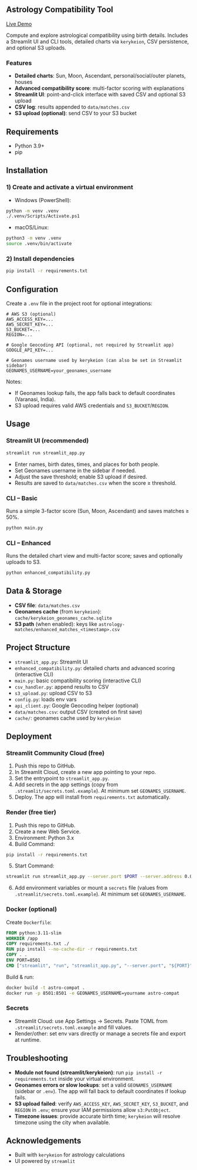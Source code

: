 ## Astrology Compatibility Tool

[Live Demo](https://astrologycompatibilitytool.streamlit.app/)

Compute and explore astrological compatibility using birth details. Includes a Streamlit UI and CLI tools, detailed charts via `kerykeion`, CSV persistence, and optional S3 uploads.

### Features
- **Detailed charts**: Sun, Moon, Ascendant, personal/social/outer planets, houses
- **Advanced compatibility score**: multi-factor scoring with explanations
- **Streamlit UI**: point-and-click interface with saved CSV and optional S3 upload
- **CSV log**: results appended to `data/matches.csv`
- **S3 upload (optional)**: send CSV to your S3 bucket

## Requirements
- Python 3.9+
- pip

## Installation

### 1) Create and activate a virtual environment
- Windows (PowerShell):
```bash
python -m venv .venv
./.venv/Scripts/Activate.ps1
```
- macOS/Linux:
```bash
python3 -m venv .venv
source .venv/bin/activate
```

### 2) Install dependencies
```bash
pip install -r requirements.txt
```

## Configuration
Create a `.env` file in the project root for optional integrations:
```env
# AWS S3 (optional)
AWS_ACCESS_KEY=...
AWS_SECRET_KEY=...
S3_BUCKET=...
REGION=...

# Google Geocoding API (optional, not required by Streamlit app)
GOOGLE_API_KEY=...

# Geonames username used by kerykeion (can also be set in Streamlit sidebar)
GEONAMES_USERNAME=your_geonames_username
```

Notes:
- If Geonames lookup fails, the app falls back to default coordinates (Varanasi, India).
- S3 upload requires valid AWS credentials and `S3_BUCKET`/`REGION`.

## Usage

### Streamlit UI (recommended)
```bash
streamlit run streamlit_app.py
```
- Enter names, birth dates, times, and places for both people.
- Set Geonames username in the sidebar if needed.
- Adjust the save threshold; enable S3 upload if desired.
- Results are saved to `data/matches.csv` when the score ≥ threshold.

### CLI – Basic
Runs a simple 3-factor score (Sun, Moon, Ascendant) and saves matches ≥ 50%.
```bash
python main.py
```

### CLI – Enhanced
Runs the detailed chart view and multi-factor score; saves and optionally uploads to S3.
```bash
python enhanced_compatibility.py
```

## Data & Storage
- **CSV file**: `data/matches.csv`
- **Geonames cache** (from `kerykeion`): `cache/kerykeion_geonames_cache.sqlite`
- **S3 path** (when enabled): keys like `astrology-matches/enhanced_matches_<timestamp>.csv`

## Project Structure
- `streamlit_app.py`: Streamlit UI
- `enhanced_compatibility.py`: detailed charts and advanced scoring (interactive CLI)
- `main.py`: basic compatibility scoring (interactive CLI)
- `csv_handler.py`: append results to CSV
- `s3_upload.py`: upload CSV to S3
- `config.py`: loads env vars
- `api_client.py`: Google Geocoding helper (optional)
- `data/matches.csv`: output CSV (created on first save)
- `cache/`: geonames cache used by `kerykeion`

## Deployment

### Streamlit Community Cloud (free)
1. Push this repo to GitHub.
2. In Streamlit Cloud, create a new app pointing to your repo.
3. Set the entrypoint to `streamlit_app.py`.
4. Add secrets in the app settings (copy from `.streamlit/secrets.toml.example`). At minimum set `GEONAMES_USERNAME`.
5. Deploy. The app will install from `requirements.txt` automatically.

### Render (free tier)
1. Push this repo to GitHub.
2. Create a new Web Service.
3. Environment: Python 3.x
4. Build Command:
```bash
pip install -r requirements.txt
```
5. Start Command:
```bash
streamlit run streamlit_app.py --server.port $PORT --server.address 0.0.0.0
```
6. Add environment variables or mount a `secrets` file (values from `.streamlit/secrets.toml.example`). At minimum set `GEONAMES_USERNAME`.

### Docker (optional)
Create `Dockerfile`:
```dockerfile
FROM python:3.11-slim
WORKDIR /app
COPY requirements.txt ./
RUN pip install --no-cache-dir -r requirements.txt
COPY . .
ENV PORT=8501
CMD ["streamlit", "run", "streamlit_app.py", "--server.port", "${PORT}", "--server.address", "0.0.0.0"]
```
Build & run:
```bash
docker build -t astro-compat .
docker run -p 8501:8501 -e GEONAMES_USERNAME=yourname astro-compat
```

### Secrets
- Streamlit Cloud: use App Settings → Secrets. Paste TOML from `.streamlit/secrets.toml.example` and fill values.
- Render/other: set env vars directly or manage a secrets file and export at runtime.

## Troubleshooting
- **Module not found (streamlit/kerykeion)**: run `pip install -r requirements.txt` inside your virtual environment.
- **Geonames errors or slow lookups**: set a valid `GEONAMES_USERNAME` (sidebar or `.env`). The app will fall back to default coordinates if lookup fails.
- **S3 upload failed**: verify `AWS_ACCESS_KEY`, `AWS_SECRET_KEY`, `S3_BUCKET`, and `REGION` in `.env`; ensure your IAM permissions allow `s3:PutObject`.
- **Timezone issues**: provide accurate birth time; `kerykeion` will resolve timezone using the city when available.

## Acknowledgements
- Built with `kerykeion` for astrology calculations
- UI powered by `streamlit`

